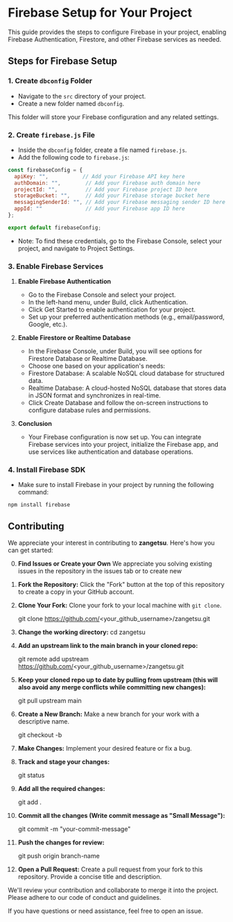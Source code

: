 ﻿
# Firebase Setup for Your Project

This guide provides the steps to configure Firebase in your project, enabling Firebase Authentication, Firestore, and other Firebase services as needed.

## Steps for Firebase Setup

### 1. Create `dbconfig` Folder

- Navigate to the `src` directory of your project.
- Create a new folder named `dbconfig`.

This folder will store your Firebase configuration and any related settings.

### 2. Create `firebase.js` File

- Inside the `dbconfig` folder, create a file named `firebase.js`.
- Add the following code to `firebase.js`:

```javascript
const firebaseConfig = {
  apiKey: "",           // Add your Firebase API key here
  authDomain: "",        // Add your Firebase auth domain here
  projectId: "",         // Add your Firebase project ID here
  storageBucket: "",     // Add your Firebase storage bucket here
  messagingSenderId: "", // Add your Firebase messaging sender ID here
  appId: ""              // Add your Firebase app ID here
};

export default firebaseConfig;
```


- Note: To find these credentials, go to the Firebase Console, select your project, and navigate to Project Settings.

### 3. Enable Firebase Services
1. **Enable Firebase Authentication**
    - Go to the Firebase Console and select your project.
    - In the left-hand menu, under Build, click Authentication.
    - Click Get Started to enable authentication for your project.
    - Set up your preferred authentication methods (e.g., email/password, Google, etc.).

2. **Enable Firestore or Realtime Database**
    - In the Firebase Console, under Build, you will see options for Firestore Database or Realtime Database.
    - Choose one based on your application's needs:
    - Firestore Database: A scalable NoSQL cloud database for structured data.
    - Realtime Database: A cloud-hosted NoSQL database that stores data in JSON format and synchronizes in real-time.
    - Click Create Database and follow the on-screen instructions to configure database rules and permissions.

3. **Conclusion**
    - Your Firebase configuration is now set up. You can integrate Firebase services into your project, initialize the Firebase app, and use services like authentication and database operations.

### 4. Install Firebase SDK
- Make sure to install Firebase in your project by running the following command:
```
npm install firebase
```



## Contributing

We appreciate your interest in contributing to **zangetsu**. Here's how you can get started:


0. **Find Issues or Create your Own** We appreciate you solving existing issues in the repository in the issues tab or to create new

1. **Fork the Repository:** Click the "Fork" button at the top of this repository to create a copy in your GitHub account.


2. **Clone Your Fork:** Clone your fork to your local machine with `git clone`.

    git clone https://github.com/<your_github_username>/zangetsu.git

3. **Change the working directory:**  cd zangetsu

4. **Add an upstream link to the main branch in your cloned repo:**

    git remote add upstream https://github.com/<your_github_username>/zangetsu.git

5. **Keep your cloned repo up to date by pulling from upstream (this will also avoid any merge conflicts while committing new changes):**

    git pull upstream main

6. **Create a New Branch:** Make a new branch for your work with a descriptive name.

    git checkout -b <branch-name>

7. **Make Changes:** Implement your desired feature or fix a bug.

8. **Track and stage your changes:**

    git status

9. **Add all the required changes:**

    git add .

10. **Commit all the changes (Write commit message as "Small Message"):**

    git commit -m "your-commit-message"

11. **Push the changes for review:**

    git push origin branch-name

12. **Open a Pull Request:** Create a pull request from your fork to this repository. Provide a concise title and description.

We'll review your contribution and collaborate to merge it into the project. Please adhere to our code of conduct and guidelines.

If you have questions or need assistance, feel free to open an issue.
